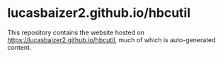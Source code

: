 # lucasbaizer2.github.io/hbcutil

This repository contains the website hosted on https://lucasbaizer2.github.io/hbcutil, much of which is auto-generated content.
